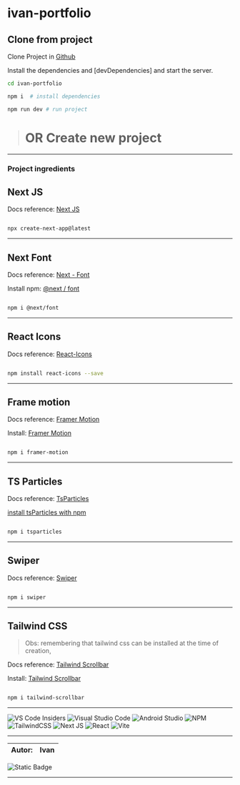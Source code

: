 # ivan-portfolio

## Clone from project

Clone Project in [Github](https://github.com/ivandacruz/ivan-portfolio)

Install the dependencies and [devDependencies] and start the server.


```sh
cd ivan-portfolio

npm i  # install dependencies

npm run dev # run project

```

#

  > # OR Create new project

<hr>

### Project ingredients

## Next JS

Docs reference:
	[ Next JS ](https://nextjs.org/)

```sh

npx create-next-app@latest

```
<hr>

## Next Font

Docs reference:
	[Next - Font](https://nextjs.org/docs/pages/building-your-application/optimizing/fonts)

Install npm:
	[@next / font](https://www.npmjs.com/package/@next/font)

```sh

npm i @next/font

```

<hr>

## React Icons

Docs reference:
	[ React-Icons ](https://react-icons.github.io/react-icons/)

```sh

npm install react-icons --save

```

<hr>

## Frame motion

Docs reference: 
	[Framer Motion](https://www.framer.com/motion/)

Install: 
	[Framer Motion](https://www.npmjs.com/package/framer-motion)

```sh

npm i framer-motion

```
<hr>

## TS Particles

Docs reference:
	[TsParticles](https://particles.js.org/)

[install tsParticles with npm](https://particles.js.org/)


```sh

npm i tsparticles

```

<hr>

## Swiper

Docs reference:
	[Swiper](https://swiperjs.com/react)

```sh

npm i swiper

```

<hr>

## Tailwind CSS

> Obs: 
> remembering that tailwind css can be installed at the time of creation,

Docs reference: 
	[Tailwind Scrollbar](https://tailwindcss.com/docs/overflow#scrolling-if-needed)

Install:
	[Tailwind Scrollbar](https://www.npmjs.com/package/tailwind-scrollbar)

```sh

npm i tailwind-scrollbar

```

<hr>

![VS Code Insiders](https://img.shields.io/badge/VS%20Code%20Insiders-35b393.svg?style=for-the-badge&logo=visual-studio-code&logoColor=white)
	![Visual Studio Code](https://img.shields.io/badge/Visual%20Studio%20Code-0078d7.svg?style=for-the-badge&logo=visual-studio-code&logoColor=white)
![Android Studio](https://img.shields.io/badge/Android%20Studio-3DDC84.svg?style=for-the-badge&logo=android-studio&logoColor=white)
![NPM](https://img.shields.io/badge/NPM-%23CB3837.svg?style=for-the-badge&logo=npm&logoColor=white)
![TailwindCSS](https://img.shields.io/badge/tailwindcss-%2338B2AC.svg?style=for-the-badge&logo=tailwind-css&logoColor=white)
![Next JS](https://img.shields.io/badge/Next-black?style=for-the-badge&logo=next.js&logoColor=white)
![React](https://img.shields.io/badge/react-%2320232a.svg?style=for-the-badge&logo=react&logoColor=%2361DAFB)
![Vite](https://img.shields.io/badge/vite-%23646CFF.svg?style=for-the-badge&logo=vite&logoColor=white)

<hr>


|Autor: | Ivan |
|-------|------|

<!-- > Video tutorial

[Cristian Mihai](https://www.youtube.com/watch?v=qp0-L_M3Ad4&t=403s)
|video duration:           | _02:50:47 _👍  |
|--------------------------|--------------- |
|progress status the video:|  00:08:48  🎱  | -->

![Static Badge](https://img.shields.io/badge/https%3A%2F%2Fimg.shields.io%2Fbadge%2F%3AbadgeContent)

<hr>







